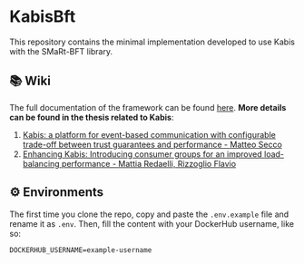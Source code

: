 # KabisBft

This repository contains the minimal implementation developed to use Kabis with the SMaRt-BFT library.

## 📚 Wiki
The full documentation of the framework can be found [here](https://github.com/Galaxarum/KabisBft/wiki).
**More details can be found in the thesis related to Kabis**:
1. [Kabis: a platform for event-based communication with configurable trade-off between trust guarantees and performance - Matteo Secco](https://hdl.handle.net/10589/197654)
2. [Enhancing Kabis: Introducing consumer groups for an improved load-balancing performance - Mattia Redaelli, Rizzoglio Flavio](https://hdl.handle.net/10589/210594)

## ⚙️ Environments

The first time you clone the repo, copy and paste the `.env.example` file and rename it as `.env`. Then, fill the
content with your DockerHub username, like so:

```shell 
DOCKERHUB_USERNAME=example-username
```

